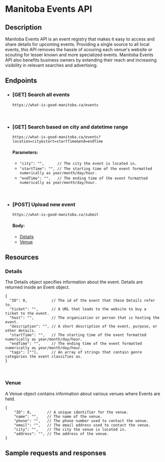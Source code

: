 # Manitoba Events API

## Description

Manitoba Events API is an event registry that makes it easy to access and share details for upcoming events. Providing a single source to all local events, this API removes the hassle of scouring each venue's website or scouting for lesser known and more specialized events. Manitoba Events API also benefits business owners by extending their reach and increasing visibility in relevant searches and advertising.

## Endpoints
- ### [GET] Search all events
    ```https://what-is-good-manitoba.ca/events```

<br>

- ### [GET] Search based on city and datetime range
    ```https://what-is-good-manitoba.ca/events?location=city&start=startTime&end=endTime```

    #### Parameters: 
    - `"city": "",      // The city the event is located in.`
    - `"startTime": "", // The starting time of the event formatted numerically as year/month/day/hour.`
    - `"endTime": "",   // The ending time of the event formatted numerically as year/month/day/hour.`

<br>

- ### [POST] Upload new event
    ```https://what-is-good-manitoba.ca/submit```

    #### Body: 
    - [Details](#details)
    - [Venue](#venue)

## Resources

### Details
The Details object specifies information about the event. Details are returned inside an Event object.

```
{
  "ID": 0,           // The id of the event that these Details refer to.
  "ticket": "",      // A URL that leads to the website to buy a ticket to the event.
  "host": "",        // The organization or person that is hosting the event.
  "description": "", // A short description of the event, purpose, or other details.
  "startTime": "",   // The starting time of the event formatted numerically as year/month/day/hour.
  "endTime": "",     // The ending time of the event formatted numerically as year/month/day/hour.
  "tags": [""],      // An array of strings that contain genre categories the event classifies as.
}
```

<br>

### Venue
A Venue object contains information about various venues where Events are held.

```
{
    "ID": 0,       // A unique identifier for the venue.
    "name": "",    // The name of the venue.
    "phone": "",   // The phone number used to contact the venue.
    "email": "",   // The email address used to contact the venue.
    "city": "",    // The city the venue is located in.
    "address": "", // The address of the venue.
}
```

## Sample requests and responses
